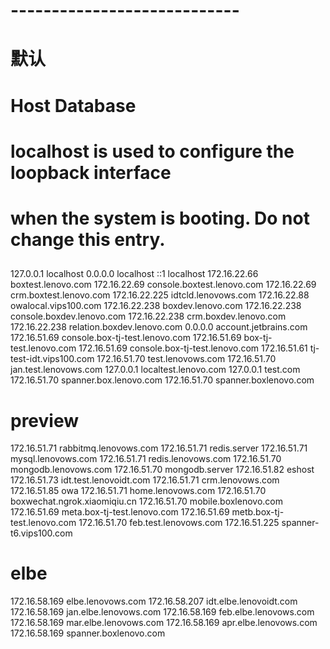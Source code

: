 # ----------------------------
# 默认
##
# Host Database
#
# localhost is used to configure the loopback interface
# when the system is booting.  Do not change this entry.
##
127.0.0.1	localhost
0.0.0.0	localhost
::1		localhost
172.16.22.66 boxtest.lenovo.com
172.16.22.69 console.boxtest.lenovo.com
172.16.22.69 crm.boxtest.lenovo.com
172.16.22.225 idtcld.lenovows.com
172.16.22.88 owalocal.vips100.com
172.16.22.238 boxdev.lenovo.com
172.16.22.238 console.boxdev.lenovo.com
172.16.22.238 crm.boxdev.lenovo.com
172.16.22.238   relation.boxdev.lenovo.com
0.0.0.0 account.jetbrains.com
172.16.51.69 console.box-tj-test.lenovo.com
172.16.51.69 box-tj-test.lenovo.com
172.16.51.69 console.box-tj-test.lenovo.com
172.16.51.61 tj-test-idt.vips100.com
172.16.51.70 test.lenovows.com
172.16.51.70 jan.test.lenovows.com
127.0.0.1 localtest.lenovo.com
127.0.0.1 test.com
172.16.51.70 spanner.box.lenovo.com
172.16.51.70 spanner.boxlenovo.com
# preview
172.16.51.71 rabbitmq.lenovows.com
172.16.51.71 redis.server
172.16.51.71 mysql.lenovows.com
172.16.51.71 redis.lenovows.com
172.16.51.70 mongodb.lenovows.com
172.16.51.70 mongodb.server
172.16.51.82 eshost
172.16.51.73 idt.test.lenovoidt.com
172.16.51.71 crm.lenovows.com
172.16.51.85 owa
172.16.51.71 home.lenovows.com
172.16.51.70 boxwechat.ngrok.xiaomiqiu.cn
172.16.51.70 mobile.boxlenovo.com
172.16.51.69 meta.box-tj-test.lenovo.com
172.16.51.69 metb.box-tj-test.lenovo.com
172.16.51.70 feb.test.lenovows.com
172.16.51.225	spanner-t6.vips100.com
# elbe
172.16.58.169 elbe.lenovows.com
172.16.58.207 idt.elbe.lenovoidt.com
172.16.58.169 jan.elbe.lenovows.com
172.16.58.169 feb.elbe.lenovows.com
172.16.58.169 mar.elbe.lenovows.com
172.16.58.169 apr.elbe.lenovows.com
172.16.58.169 spanner.boxlenovo.com
